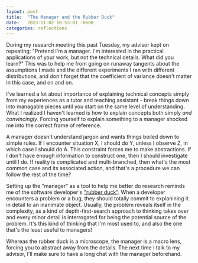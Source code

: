 ```yaml
---
layout: post
title:  "The Manager and the Rubber Duck"
date:   2023-11-02 10:53:01 -0600
categories: reflections
---
```


During my research meeting this past Tuesday, my advisor kept on repeating: "Pretend I'm a manager. I'm interested in the practical applications of your work, but not the technical details. What did you learn?" This was to help me from going on runaway tangents about the assumptions I made and the different experiments I ran with different distributions, and don't forget that the coefficient of variance doesn't matter in this case, and on and on.

I've learned a lot about importance of explaining technical concepts simply from my experiences as a tutor and teaching assistant - break things down into managable pieces until you start on the same level of understanding. What I realized I haven't learned is how to explain concepts both simply _and convincingly_. Forcing yourself to explain something to a manager shocked me into the correct frame of reference.

A manager doesn't understand jargon and wants things boiled down to simple rules. If I encounter situation X, I should do Y, unless I observe Z, in which case I should do A. This constraint forces me to make abstractions. If I don't have enough information to construct one, then I should investigate until I do. If reality is complicated and multi-branched, then what's the most common case and its associated action, and that's a procedure we can follow the rest of the time?

Setting up the "manager" as a tool to help me better do research reminds me of the software developer's ["rubber duck"](https://blog.codinghorror.com/rubber-duck-problem-solving/). When a developer encounters a problem or a bug, they should totally commit to explanining it in detail to an inanimate object. Usually, the problem reveals itself in the complexity, as a kind of depth-first-search approach to thinking takes over and every minor detail is interrogated for being the potential source of the problem. It's this kind of thinking that I'm most used to, and also the one that's the least useful to managers!

Whereas the rubber duck is a microscope, the manager is a macro lens, forcing you to abstract away from the details. The next time I talk to my advisor, I'll make sure to have a long chat with the manager beforehand.